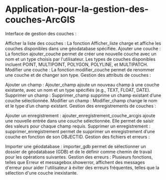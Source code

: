 # Application-pour-la-gestion-des-couches-ArcGIS
Interface de gestion des couches :

Afficher la liste des couches : La fonction Afficher_liste charge et affiche les couches disponibles dans une géodatabase spécifiée.
Ajouter une couche : La fonction ajouter_couche permet de créer une nouvelle couche avec un nom et un type choisis par l'utilisateur. Les types de couches disponibles incluent POINT, MULTIPOINT, POLYGON, POLYLINE, et MULTIPATCH.
Modifier une couche : La fonction modifier_couche permet de renommer une couche et de changer son type.
Gestion des attributs de couches :

Ajouter un champ : Ajouter_champ ajoute un nouveau champ à une couche existante, avec un nom et un type spécifiés (e.g., TEXT, FLOAT, DATE).
Supprimer un champ : Supprimer_champ supprime un champ existant d’une couche sélectionnée.
Modifier un champ : Modifier_champ change le nom et le type d’un champ existant.
Gestion des enregistrements de couches :

Ajouter un enregistrement : ajouter_enregistrement_couche_arcgis ajoute une nouvelle entrée dans une couche sélectionnée. Elle permet de saisir des valeurs pour chaque champ requis.
Supprimer un enregistrement : supprimer_enregistrement permet de supprimer un enregistrement d’une couche en fonction de son OBJECTID.
Gestion des fichiers et erreurs :

Importer une géodatabase : importer_gdb permet de sélectionner un dossier de géodatabase (GDB) et de le définir comme chemin de travail pour les opérations suivantes.
Gestion des erreurs : Plusieurs fonctions, telles que Erreur et messagebox.showerror, affichent des messages d'erreur pour aider l'utilisateur à éviter des erreurs fréquentes, telles que la sélection d'une couche inexistante.
